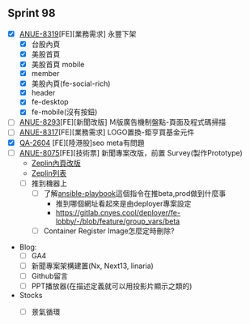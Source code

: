 ## Sprint 98

* [x] [ANUE-8319](https://cnyesrd.atlassian.net/browse/ANUE-831)[FE][業務需求] 永豐下架
	* [x] 台股內頁
	* [x] 美股首頁
	* [x] 美股首頁 mobile
	* [x] member
	* [x] 美股內頁(fe-social-rich)
	* [x] header
	* [x] fe-desktop
	* [x] fe-mobile(沒有按鈕)
* [ ] [ANUE-8293](https://cnyesrd.atlassian.net/browse/ANUE-8293)[FE][新聞改版] Ｍ版廣告機制盤點-頁面及程式碼掃描
* [ ] [ANUE-8317](https://cnyesrd.atlassian.net/browse/ANUE-8317)[FE][業務需求] LOGO置換-鉅亨買基金元件
* [x] [QA-2604](https://cnyesrd.atlassian.net/browse/QA-2604) [FE][陸港股]seo meta有問題
* [ ] [ANUE-8075](https://cnyesrd.atlassian.net/browse/ANUE-8075)[FE][技術票] 新聞專案改版，前置 Survey(製作Prototype)
	* [Zeplin內頁改版](https://app.zeplin.io/project/576287bda89e8aa7045cfba5/screen/6451d7ffb5da8d26449e90da)
	* [Zeplin列表](https://app.zeplin.io/project/576287bda89e8aa7045cfba5/screen/645db4a95b9d821337078288)
	* [ ] 推到機器上
		* [ ] 了解[ansible-playbook](https://gitlab.cnyes.cool/deployer/ansible-docker/-/blob/2.7.8.0/update.sh)這個指令在推beta,prod做到什麼事
			* 推到哪個網址看起來是由deployer專案設定
			* https://gitlab.cnyes.cool/deployer/fe-lobby/-/blob/feature/group_vars/beta
		* [ ] Container Register Image怎麼定時刪除?

* Blog: 
	* [ ] GA4
	* [ ] 新聞專案架構建置(Nx, Next13, linaria)
	* [ ] Github留言
	* [ ] PPT播放器(在描述定義就可以用投影片顯示之類的)
*  Stocks
	* [ ] 景氣循環


